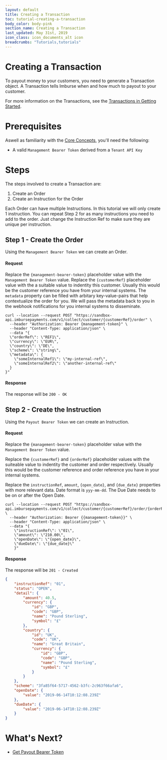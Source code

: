 ```yaml
---
layout: default
title: Creating a Transaction
toc: tutorial-creating-a-transaction
body_color: body-pink
section_name: Creating a Transaction
last_updated: May 31st, 2019
icon_class: icon_documents_alt icon
breadcrumbs: "Tutorials,tutorials"
---
```

# Creating a Transaction
To payout money to your customers, you need to generate a Transaction object. A Transaction tells Imburse when and how much to payout to your customer.

For more information on the Transactions, see the [Transactions in Getting Started](/pages/getting-started/transactions).

# Prerequisites
Aswell as familiarity with the [Core Concepts](/pages/guides/core-concepts), you'll need the following:
- A valid `Management Bearer Token` derived from a `Tenant API Key`

# Steps
The steps involved to create a Transaction are:

1. Create an Order
2. Create an Instruction for the Order

Each Order can have multiple Instructions. In this tutorial we will only create 1 instruction. You can repeat Step 2 for as many instructions you need to add to the order. Just change the Instruction Ref to make sure they are unique per instruction.

## Step 1 - Create the Order
Using the `Management Bearer Token` we can create an Order.

#### Request
Replace the `{management-bearer-token}` placeholder value with the `Management Bearer Token` value.
Replace the `{customerRef}` placeholder value with the a suitable value to indentity this customer. Usually this would be the customer reference you have from your internal systems.
The `metadata` property can be filled with arbitary key-value-pairs that help contextualize the order for you. We will pass the metadata back to you in the webhook notifications for you internal systems to disseminate.

```curl
curl --location --request POST "https://sandbox-api.imbursepayments.com/v1/collect/customer/{customerRef}/order" \
  --header "Authorization: Bearer {management-token}" \
  --header "Content-Type: application/json" \
  --data "{
  \"orderRef\": \"REF1\",
  \"currency\": \"EUR\",
  \"country\": \"DE\",
  \"scheme\": \"string\",
  \"metadata\": {
    \"someInternalRef1\": \"my-internal-ref\",
    \"someInternalRef2\": \"another-internal-ref\"
  }
}"
```

#### Response
The response will be `200 - OK`

## Step 2 - Create the Instruction
Using the `Payout Bearer Token` we can create an Instruction.

#### Request
Replace the `{management-bearer-token}` placeholder value with the `Management Bearer Token` value.

Replace the `{customerRef}` and `{orderRef}` placeholder values with the suiteable value to indentity the customer and order respectively. Usually this would be the customer reference and order reference you have in your internal systems.

Replace the `instructionRef`, `amount`, `{open_date}`, and `{due_date}` properties with more relevant data. Date format is `yyy-mm-dd`. The Due Date needs to be on or after the Open Date.

```curl
curl --location --request POST "https://sandbox-api.imbursepayments.com/v1/collect/customer/{customerRef}/order/{orderRef}/instruction" \
  --header "Authorization: Bearer {{management-token}}" \
  --header "Content-Type: application/json" \
  --data "{
	\"instructionRef\": \"01\",
	\"amount\": \"210.00\",
	\"openDate\": \"{open_date}\",
	\"dueDate\": \"{due_date}\"
    }"
```

#### Response
The response will be `201 - Created`

```json
{
    "instructionRef": "01",
    "status": "OPEN",
    "detail": {
        "amount": 40.5,
        "currency": {
            "id": "GBP",
            "code": "GBP",
            "name": "Pound Sterling",
            "symbol": "£"
        },
        "country": {
            "id": "UK",
            "code": "UK",
            "name": "Great Britain",
            "currency": {
                "id": "GBP",
                "code": "GBP",
                "name": "Pound Sterling",
                "symbol": "£"
            }
        }
    },
    "scheme": "3fa85f64-5717-4562-b3fc-2c963f66afa6",
    "openDate": {
        "value": "2019-06-14T10:12:08.239Z"
    },
    "dueDate": {
        "value": "2019-06-14T10:12:08.239Z"
    }
}
```

# What's Next?
- [Get Payout Bearer Token](/pages/tutorials/get-payout-bearer-token)





